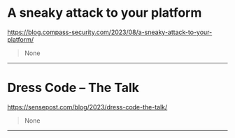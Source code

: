 # A sneaky attack to your platform 

https://blog.compass-security.com/2023/08/a-sneaky-attack-to-your-platform/
<blockquote>
None
</blockquote>

---

# Dress Code – The Talk

https://sensepost.com/blog/2023/dress-code-the-talk/
<blockquote>
None
</blockquote>

---

